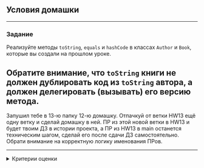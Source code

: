 ## Условия домашки

---
### Задание
Реализуйте методы
`toString`,
`equals`
и
`hashCode`
в классах
`Author`
и
`Book`, которые вы создали на прошлом уроке.

Обратите внимание, что
`toString`
книги не должен дублировать код из
`toString`
автора, а должен делегировать (вызывать) его версию метода.
---
Запушил тебе в 13-ю папку 12-ю домашку. Отпачкуй от ветки HW13 ещё одну ветку и сделай домашку в ней. ПР из этой новой ветки в HW13 и будет твоим ДЗ в истории проекта, а ПР из HW13 в main останется техническим шагом, сделай его после сдачи ДЗ самостоятельно. Обрати внимание на корректную логику именования ПРов.

---
<details>
  <summary>Критерии оценки</summary>

- Метод
  `toString`
  реализовали корректно.
- Метод
  `equals`
  реализовали корректно.
- Метод
  `hashCode`
  реализовали корректно.
- Методы не дублируют друг друга в классах
  `Author`
  и
  `Book`.
</details>